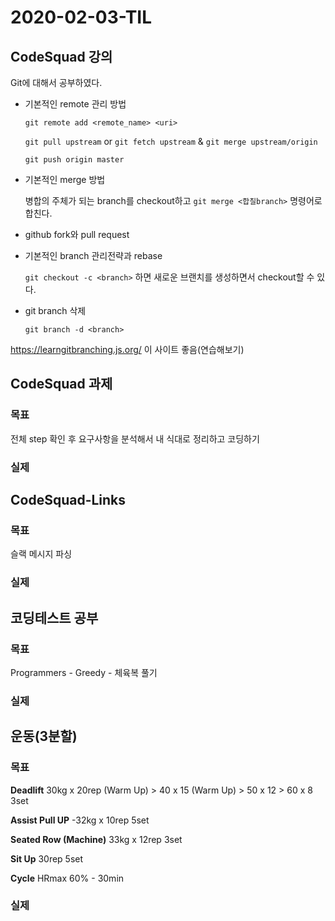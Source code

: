 # 2020-02-03-TIL

## CodeSquad 강의

Git에 대해서 공부하였다.

- 기본적인 remote 관리 방법

  `git remote add <remote_name> <uri>`

  `git pull upstream` or `git fetch upstream` & `git merge upstream/origin`

  `git push origin master`

- 기본적인 merge 방법

  병합의 주체가 되는 branch를 checkout하고 `git merge <합칠branch>` 명령어로 합친다.

- github fork와 pull request

- 기본적인 branch 관리전략과 rebase

  `git checkout -c <branch>` 하면 새로운 브랜치를 생성하면서 checkout할 수 있다.

- git branch 삭제

  `git branch -d <branch>`

https://learngitbranching.js.org/ 이 사이트 좋음(연습해보기)

## CodeSquad 과제

### 목표

전체 step 확인 후 요구사항을 분석해서 내 식대로 정리하고 코딩하기

### 실제



## CodeSquad-Links

### 목표

슬랙 메시지 파싱

### 실제



## 코딩테스트 공부

### 목표

Programmers - Greedy - 체육복 풀기

### 실제



## 운동(3분할)

### 목표

**Deadlift** 30kg x 20rep (Warm Up) > 40 x 15 (Warm Up) > 50 x 12 > 60 x 8 3set

**Assist Pull UP** -32kg x 10rep 5set

**Seated Row (Machine)** 33kg x 12rep 3set

**Sit Up** 30rep 5set

**Cycle** HRmax 60% - 30min

### 실제

